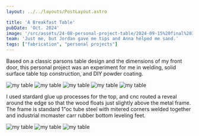 ```yaml
---
layout: ../../layouts/PostLayout.astro

title: 'A Breakfast Table'
pubDate: 'Oct. 2024'
image: '/src/assets/24-08-personal-project-table/2024-09-15%20final%201.jpeg'
team: 'Just me, but Jordan gave me tips and Anna helped me sand.'
tags: ["fabrication", "personal projects"]
---
```


<p class="post-description">Based on a classic parsons table design and the dimensions of my front door, this personal project was an experiment for me in welding, solid surface table top construction, and DIY powder coating.</p>

<img src="/src/assets/24-08-personal-project-table/IMG_2150.jpeg" class="img-large" alt="my table">
<img src="/src/assets/24-08-personal-project-table/2024-09-15%20final%201.jpeg" class="img-large" alt="my table">
<img src="/src/assets/24-08-personal-project-table/final-table-no-back.png" class="img-medium" alt="my table">
<img src="/src/assets/24-08-personal-project-table/IMG_2127.jpeg" class="img-medium" alt="my table">
<img src="/src/assets/24-08-personal-project-table/IMG_2211.jpeg" class="img-small" alt="my table">

<p class="post-description">I used stardard glue up processes for the top, and cnc routed a reveal around the edge so that the wood floats just slightly above the metal frame. The frame is standard 1"oc tube steel with mitered corners welded together and industrial mcmaster carr rubber bottom leveling feet. </p>

![my table](/src/assets/24-08-personal-project-table/IMG_3497.jpeg)
![my table](/src/assets/24-08-personal-project-table/IMG_3501.jpeg)
![my table](/src/assets/24-08-personal-project-table/IMG_3654.jpeg)
